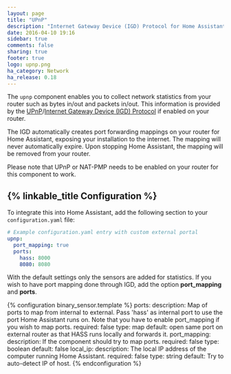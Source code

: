 ```yaml
---
layout: page
title: "UPnP"
description: "Internet Gateway Device (IGD) Protocol for Home Assistant."
date: 2016-04-10 19:16
sidebar: true
comments: false
sharing: true
footer: true
logo: upnp.png
ha_category: Network
ha_release: 0.18
---
```


The `upnp` component enables you to collect network statistics from your router such as bytes in/out and packets in/out. This information is provided by the [UPnP](https://en.wikipedia.org/wiki/Universal_Plug_and_Play)/[Internet Gateway Device (IGD) Protocol](https://en.wikipedia.org/wiki/Internet_Gateway_Device_Protocol) if enabled on your router.

The IGD automatically creates port forwarding mappings on your router for Home Assistant, exposing your installation to the internet. The mapping will never automatically expire. Upon stopping Home Assistant, the mapping will be removed from your router.

Please note that UPnP or NAT-PMP needs to be enabled on your router for this component to work.

## {% linkable_title Configuration %}

To integrate this into Home Assistant, add the following section to your `configuration.yaml` file:

```yaml
# Example configuration.yaml entry with custom external portal
upnp:
  port_mapping: true
  ports:
    hass: 8000
    8080: 8080
```

With the default settings only the sensors are added for statistics. If you wish to have port mapping done through IGD, add the option **port_mapping** and **ports**.

{% configuration binary_sensor.template %}
  ports:
    description: Map of ports to map from internal to external. Pass 'hass' as internal port to use the port Home Assistant runs on. Note that you have to enable port_mapping if you wish to map ports.
    required: false
    type: map
    default: open same port on external router as that HASS runs locally and forwards it.
  port_mapping:
    description: If the component should try to map ports.
    required: false
    type: boolean
    default: false
  local_ip:
    description: The local IP address of the computer running Home Assistant.
    required: false
    type: string
    default: Try to auto-detect IP of host.
{% endconfiguration %}
